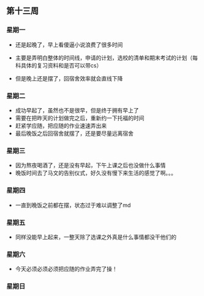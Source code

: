 ## 第十三周

### 星期一

- 还是起晚了，早上看傻逼小说浪费了很多时间
- 主要是弄明白整体的时间线，申请的计划，选校的清单和期末考试的计划（每科具体的复习资料和是否可以带cs）

- 但是晚上还是摆了，回宿舍效率就会直线下降

### 星期二

- 成功早起了，虽然也不是很早，但是终于拥有早上了
- 需要在把昨天的计划做完之后，重新约一下托福的时间
- 赶紧学应随，把应随的作业速速弄出来
- 最后晚饭之后回宿舍就摆了，还是要尽量远离宿舍

### 星期三

- 因为熬夜喝酒了，还是没有早起，下午上课之后也没做什么事情
- 晚饭时间去了马文的告别仪式，好久没有慢下来生活的感觉了啊。。。

### 星期四

- 一直到晚饭之前都在摆，状态过于难以调整了md

### 星期五

- 同样没能早上起来，一整天除了选课之外真是什么事情都没干他们的

### 星期六

- 今天必须必须必须把应随的作业弄完了操！

### 星期日